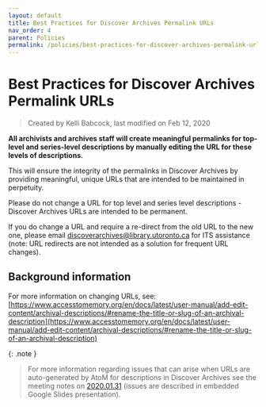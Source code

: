```yaml
---
layout: default
title: Best Practices for Discover Archives Permalink URLs
nav_order: 4
parent: Policies
permalink: /policies/best-practices-for-discover-archives-permalink-urls
---
```


# Best Practices for Discover Archives Permalink URLs

> Created by Kelli Babcock, last modified on Feb 12, 2020

**All archivists and archives staff will create meaningful permalinks for top-level and series-level descriptions by manually editing the URL for these levels of descriptions.**

This will ensure the integrity of the permalinks in Discover Archives by providing meaningful, unique URLs that are intended to be maintained in perpetuity.

Please do not change a URL for top level and series level descriptions - Discover Archives URLs are intended to be permanent.

If you do change a URL and require a re-direct from the old URL to the new one, please email [discoverarchives@library.utoronto.ca](mailto:discoverarchives@library.utoronto.ca) for ITS assistance (note: URL redirects are not intended as a solution for frequent URL changes).

## Background information

For more information on changing URLs, see: [https://www.accesstomemory.org/en/docs/latest/user-manual/add-edit-content/archival-descriptions/#rename-the-title-or-slug-of-an-archival-description](https://www.accesstomemory.org/en/docs/latest/user-manual/add-edit-content/archival-descriptions/#rename-the-title-or-slug-of-an-archival-description)

{: .note }
> For more information regarding issues that can arise when URLs are auto-generated by AtoM for descriptions in Discover Archives see the meeting notes on [2020.01.31](https://connect.library.utoronto.ca/display/DA/2020.01.31) (issues are described in embedded Google Slides presentation).